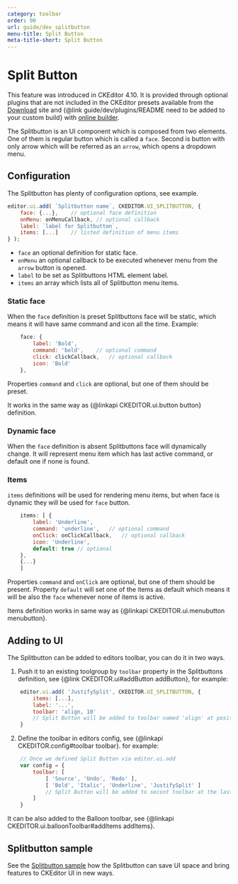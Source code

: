```yaml
---
category: toolbar
order: 90
url: guide/dev_splitbutton
menu-title: Split Button
meta-title-short: Split Button
---
```


<!--
Copyright (c) 2003-2018, CKSource - Frederico Knabben. All rights reserved.
For licensing, see LICENSE.md.
-->

# Split Button

<info-box info="">
    This feature was introduced in CKEditor 4.10. It is provided through optional plugins that are not included in the CKEditor presets available from the <a href="https://ckeditor.com/ckeditor-4/download/">Download</a> site and {@link guide/dev/plugins/README need to be added to your custom build} with <a href="https://ckeditor.com/cke4/builder">online builder</a>.
</info-box>

The Splitbutton is an UI component which is composed from two elements. One of them is regular button which is called a `face`. Second is button with only arrow which will be referred as an `arrow`, which opens a dropdown menu.

## Configuration

The Splitbutton has plenty of configuration options, see example.

```javascript
editor.ui.add( `Splitbutton name`, CKEDITOR.UI_SPLITBUTTON, {
    face: {...},    // optional face definition
    onMenu: onMenuCallback, // optional callback
    label: `label for Splitbutton`,
    items: [...]    // listed definition of menu items
} );
```

- `face` an optional definition for static face.
- `onMenu` an optional callback to be executed whenever menu from the `arrow` button is opened.
- `label` to be set as Splitbuttons HTML element label.
- `items` an array which lists all of Splitbutton menu items.

### Static face

When the `face` definition is preset Splitbuttons face will be static, which means it will have same command and icon all the time.
Example:

```javascript
    face: {
        label: 'Bold',
        command: 'bold',    // optional command
        click: clickCallback,   // optional callback
        icon: 'Bold'
    },
```

Properties `command` and `click` are optional, but one of them should be preset.

It works in the same way as {@linkapi CKEDITOR.ui.button button} definition.

### Dynamic face

When the `face` definition is absent Splitbuttons face will dynamically change. It will represent menu item which has last active command, or default one if none is found.

### Items

`items` definitions will be used for rendering menu items, but when face is dynamic they will be used for `face` button.

```javascript
    items: [ {
        label: 'Underline',
        command: 'underline',   // optional command
        onClick: onClickCallback,   // optional callback
        icon: 'Underline',
        default: true // optional
    },
    {...}
    ]
```

Properties `command` and `onClick` are optional, but one of them should be present.
Property `default` will set one of the items as default which means it will be also the `face` whenever none of items is active.

Items definition works in same way as {@linkapi CKEDITOR.ui.menubutton menubutton}.

## Adding to UI

The Splitbutton can be added to editors toolbar, you can do it in two ways.

1. Push it to an existing toolgroup by `toolbar` property in the Splitbuttons definition, see {@link CKEDITOR.ui#addButton addButton}, for example:

```javascript
    editor.ui.add( 'JustifySplit', CKEDITOR.UI_SPLITBUTTON, {
        items: [...],
        label: '...',
        toolbar: 'align, 10'
        // Split Button will be added to toolbar named 'align' at position 10.
    }
```

2. Define the toolbar in editors config, see {@linkapi CKEDITOR.config#toolbar toolbar}. for example:
```javascript
    // Once we defined Split Button via editor.ui.add
    var config = {
        toolbar: [
            [ 'Source', 'Undo', 'Redo' ],
            [ 'Bold', 'Italic', 'Underline', 'JustifySplit' ]
            // Split Button will be added to secont toolbar at the last position.
        ]
    }
```

It can be also added to the Balloon toolbar, see {@linkapi CKEDITOR.ui.balloonToolbar#addItems addItems}.

## Splitbutton sample

See the [Splitbutton sample](https://sdk.ckeditor.com/samples/splitbutton.html) how the Splitbutton can save UI space and bring features to CKEditor UI in new ways.
